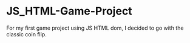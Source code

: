 # JS_HTML-Game-Project

For my first game project using JS HTML dom, I decided to go with the classic coin flip. 